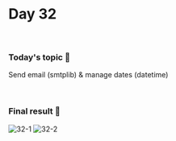 # Day 32

&nbsp;

### Today's topic 🎯
Send email (smtplib) & manage dates (datetime)

&nbsp;

### Final result 🎉
![32-1](https://user-images.githubusercontent.com/22590804/189597010-4103404e-4e85-493f-bee8-bb563b903ac8.jpeg)
![32-2](https://user-images.githubusercontent.com/22590804/189597018-a0f461ee-47d7-4d69-a750-7915988fa98f.png)